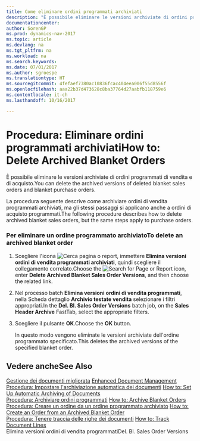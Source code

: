 ```yaml
---
title: Come eliminare ordini programmati archiviati
description: "È possibile eliminare le versioni archiviate di ordini programmati di vendita e di acquisto."
documentationcenter: 
author: SorenGP
ms.prod: dynamics-nav-2017
ms.topic: article
ms.devlang: na
ms.tgt_pltfrm: na
ms.workload: na
ms.search.keywords: 
ms.date: 07/01/2017
ms.author: sgroespe
ms.translationtype: HT
ms.sourcegitcommit: 4fefaef7380ac10836fcac404eea006f55d8556f
ms.openlocfilehash: aaa22b37d473628c8ba37764d27aabfb118759e6
ms.contentlocale: it-ch
ms.lasthandoff: 10/16/2017

---
```

# <a name="how-to-delete-archived-blanket-orders"></a><span data-ttu-id="aef0f-103">Procedura: Eliminare ordini programmati archiviati</span><span class="sxs-lookup"><span data-stu-id="aef0f-103">How to: Delete Archived Blanket Orders</span></span>
<span data-ttu-id="aef0f-104">È possibile eliminare le versioni archiviate di ordini programmati di vendita e di acquisto.</span><span class="sxs-lookup"><span data-stu-id="aef0f-104">You can delete the archived versions of deleted blanket sales orders and blanket purchase orders.</span></span>  
  
 <span data-ttu-id="aef0f-105">La procedura seguente descrive come archiviare ordini di vendita programmati archiviati, ma gli stessi passaggi si applicano anche a ordini di acquisto programmati.</span><span class="sxs-lookup"><span data-stu-id="aef0f-105">The following procedure describes how to delete archived blanket sales orders, but the same steps apply to purchase orders.</span></span>  
  
### <a name="to-delete-an-archived-blanket-order"></a><span data-ttu-id="aef0f-106">Per eliminare un ordine programmato archiviato</span><span class="sxs-lookup"><span data-stu-id="aef0f-106">To delete an archived blanket order</span></span>  
  
1.  <span data-ttu-id="aef0f-107">Scegliere l'icona ![Cerca pagina o report](media/ui-search/search_small.png "icona Cerca pagina o report"), immettere **Elimina versioni ordini di vendita programmati archiviati**, quindi scegliere il collegamento correlato.</span><span class="sxs-lookup"><span data-stu-id="aef0f-107">Choose the ![Search for Page or Report](media/ui-search/search_small.png "Search for Page or Report icon") icon, enter **Delete Archived Blanket Sales Order Versions**, and then choose the related link.</span></span>  
  
2.  <span data-ttu-id="aef0f-108">Nel processo batch **Elimina versioni ordini di vendita programmati**, nella Scheda dettaglio **Archivio testate vendita** selezionare i filtri appropriati.</span><span class="sxs-lookup"><span data-stu-id="aef0f-108">In the **Del. Bl. Sales Order Versions** batch job, on the **Sales Header Archive** FastTab, select the appropriate filters.</span></span>  
  
3.  <span data-ttu-id="aef0f-109">Scegliere il pulsante **OK**.</span><span class="sxs-lookup"><span data-stu-id="aef0f-109">Choose the **OK** button.</span></span>  
  
     <span data-ttu-id="aef0f-110">In questo modo vengono eliminate le versioni archiviate dell'ordine programmato specificato.</span><span class="sxs-lookup"><span data-stu-id="aef0f-110">This deletes the archived versions of the specified blanket order.</span></span>  
  
## <a name="see-also"></a><span data-ttu-id="aef0f-111">Vedere anche</span><span class="sxs-lookup"><span data-stu-id="aef0f-111">See Also</span></span>  
 <span data-ttu-id="aef0f-112">[Gestione dei documenti migliorata](enhanced-document-management.md) </span><span class="sxs-lookup"><span data-stu-id="aef0f-112">[Enhanced Document Management](enhanced-document-management.md) </span></span>  
 <span data-ttu-id="aef0f-113">[Procedura: Impostare l'archiviazione automatica dei documenti](how-to-set-up-automatic-archiving-of-documents.md) </span><span class="sxs-lookup"><span data-stu-id="aef0f-113">[How to: Set Up Automatic Archiving of Documents](how-to-set-up-automatic-archiving-of-documents.md) </span></span>  
 <span data-ttu-id="aef0f-114">[Procedura: Archiviare ordini programmati](how-to-archive-blanket-orders.md) </span><span class="sxs-lookup"><span data-stu-id="aef0f-114">[How to: Archive Blanket Orders](how-to-archive-blanket-orders.md) </span></span>  
 <span data-ttu-id="aef0f-115">[Procedura: Creare un ordine da un ordine programmato archiviato](how-to-create-an-order-from-an-archived-blanket-order.md) </span><span class="sxs-lookup"><span data-stu-id="aef0f-115">[How to: Create an Order from an Archived Blanket Order](how-to-create-an-order-from-an-archived-blanket-order.md) </span></span>  
 <span data-ttu-id="aef0f-116">[Procedura: Tenere traccia delle righe dei documenti](how-to-track-document-lines.md) </span><span class="sxs-lookup"><span data-stu-id="aef0f-116">[How to: Track Document Lines](how-to-track-document-lines.md) </span></span>  
 <span data-ttu-id="aef0f-117">Elimina versioni ordini di vendita programmati</span><span class="sxs-lookup"><span data-stu-id="aef0f-117">Del. Bl. Sales Order Versions</span></span>
